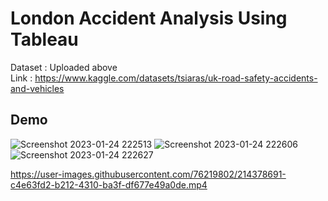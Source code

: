 
# London Accident Analysis Using Tableau 

Dataset : Uploaded above \
Link : https://www.kaggle.com/datasets/tsiaras/uk-road-safety-accidents-and-vehicles




## Demo

![Screenshot 2023-01-24 222513](https://user-images.githubusercontent.com/76219802/214378700-881edcba-d375-4bd5-8bc3-b616ce48b805.png)
![Screenshot 2023-01-24 222606](https://user-images.githubusercontent.com/76219802/214378719-60087de1-8b0d-4e6f-a14e-bc3bf81899f7.png)
![Screenshot 2023-01-24 222627](https://user-images.githubusercontent.com/76219802/214378720-92293c90-d4f2-47cd-812e-d5b021f8fa0f.png)




https://user-images.githubusercontent.com/76219802/214378691-c4e63fd2-b212-4310-ba3f-df677e49a0de.mp4

